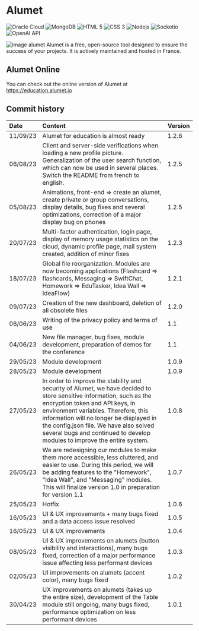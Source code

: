 # Alumet

<div>
  <img href="https://www.oracle.com/fr/cloud/" alt="Oracle Cloud" src="https://img.shields.io/badge/Oracle-F80000?style=for-the-badge&logo=Oracle&logoColor=white">
  <img href="https://www.mongodb.com/" alt="MongoDB" src="https://img.shields.io/badge/MongoDB-4EA94B?style=for-the-badge&logo=mongodb&logoColor=white">
  <img alt="HTML 5" src="https://img.shields.io/badge/-HTML5-F06529?logo=html5&logoColor=FFFFFF&style=for-the-badge">
  <img alt="CSS 3" src="https://img.shields.io/badge/-CSS%203-2965f1?logo=css3&logoColor=FFFFFF&style=for-the-badge">
  <img alt="Nodejs" src="https://img.shields.io/badge/Node.js-339933?style=for-the-badge&logo=nodedotjs&logoColor=white">
  <img alt="Socketio" src="https://img.shields.io/badge/Socket.io-010101?&style=for-the-badge&logo=Socket.io&logoColor=white">
  <img href="https://openai.com/" alt="OpenAI API" src="https://img.shields.io/badge/-OPENAI%20API-1ea47f?logo=openai&logoColor=FFFFFF&style=for-the-badge">
</div>

![image alumet](https://i.imgur.com/SKPY01p.png)
Alumet is a free, open-source tool designed to ensure the success of your projects. It is actively maintained and hosted in France.

## Alumet Online

You can check out the online version of Alumet at https://education.alumet.io

## Commit history

| Date     | Content                                                                                                                                                                                                                                                                                                                                                         | Version |
| :------- | :-------------------------------------------------------------------------------------------------------------------------------------------------------------------------------------------------------------------------------------------------------------------------------------------------------------------------------------------------------------- | :------ |
| 11/09/23 | Alumet for education is almost ready                                                                                                                                                                                                                                                                                                                            | 1.2.6   |
| 06/08/23 | Client and server-side verifications when loading a new profile picture. Generalization of the user search function, which can now be used in several places. Switch the README from french to english.                                                                                                                                                         | 1.2.5   |
| 05/08/23 | Animations, front-end => create an alumet, create private or group conversations, display details, bug fixes and several optimizations, correction of a major display bug on phones                                                                                                                                                                             | 1.2.5   |
| 20/07/23 | Multi-factor authentication, login page, display of memory usage statistics on the cloud, dynamic profile page, mail system created, addition of minor fixes                                                                                                                                                                                                    | 1.2.3   |
| 18/07/23 | Global file reorganization. Modules are now becoming applications (Flashcard => flashcards, Messaging => SwiftChat, Homework => EduTasker, Idea Wall => IdeaFlow)                                                                                                                                                                                               | 1.2.1   |
| 09/07/23 | Creation of the new dashboard, deletion of all obsolete files                                                                                                                                                                                                                                                                                                   | 1.2.0   |
| 06/06/23 | Writing of the privacy policy and terms of use                                                                                                                                                                                                                                                                                                                  | 1.1     |
| 04/06/23 | New file manager, bug fixes, module development, preparation of demos for the conference                                                                                                                                                                                                                                                                        | 1.1     |
| 29/05/23 | Module development                                                                                                                                                                                                                                                                                                                                              | 1.0.9   |
| 28/05/23 | Module development                                                                                                                                                                                                                                                                                                                                              | 1.0.9   |
| 27/05/23 | In order to improve the stability and security of Alumet, we have decided to store sensitive information, such as the encryption token and API keys, in environment variables. Therefore, this information will no longer be displayed in the config.json file. We have also solved several bugs and continued to develop modules to improve the entire system. | 1.0.8   |
| 26/05/23 | We are redesigning our modules to make them more accessible, less cluttered, and easier to use. During this period, we will be adding features to the "Homework", "Idea Wall", and "Messaging" modules. This will finalize version 1.0 in preparation for version 1.1                                                                                           | 1.0.7   |
| 25/05/23 | Hotfix                                                                                                                                                                                                                                                                                                                                                          | 1.0.6   |
| 16/05/23 | UI & UX improvements + many bugs fixed and a data access issue resolved                                                                                                                                                                                                                                                                                         | 1.0.5   |
| 16/05/23 | UI & UX improvements                                                                                                                                                                                                                                                                                                                                            | 1.0.4   |
| 08/05/23 | UI & UX improvements on alumets (button visibility and interactions), many bugs fixed, correction of a major performance issue affecting less performant devices                                                                                                                                                                                                | 1.0.3   |
| 02/05/23 | UI improvements on alumets (accent color), many bugs fixed                                                                                                                                                                                                                                                                                                      | 1.0.2   |
| 30/04/23 | UX improvements on alumets (takes up the entire size), development of the Table module still ongoing, many bugs fixed, performance optimization on less performant devices                                                                                                                                                                                      | 1.0.1   |
